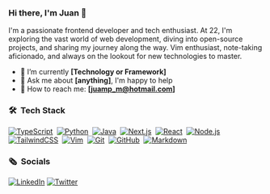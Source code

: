 ### Hi there, I'm Juan 👋

I'm a passionate frontend developer and tech enthusiast. At 22, I'm exploring the vast world of web development, diving into open-source projects, and sharing my journey along the way. Vim enthusiast, note-taking aficionado, and always on the lookout for new technologies to master.

- 🌱 I’m currently  **[Technology or Framework]**
- 💬 Ask me about **[anything]**, I'm happy to help
- 📧 How to reach me: **[juamp_m@hotmail.com]**


### 🛠 &nbsp;Tech Stack

[![TypeScript](https://img.shields.io/badge/-TypeScript-05122A?style=flat&logo=typescript)](https://www.typescriptlang.org/)&nbsp;
[![Python](https://img.shields.io/badge/-Python-05122A?style=flat&logo=python)](https://www.python.org/)&nbsp;
[![Java](https://img.shields.io/badge/-Java-05122A?style=flat&logo=Java&logoColor=FFA518)](https://www.oracle.com/java/)&nbsp;
[![Next.js](https://img.shields.io/badge/-Next.js-05122A?style=flat&logo=next.js)](https://nextjs.org/)&nbsp;
[![React](https://img.shields.io/badge/-React-05122A?style=flat&logo=react)](https://reactjs.org/)&nbsp;
[![Node.js](https://img.shields.io/badge/-Node.js-05122A?style=flat&logo=node.js)](https://nodejs.org/)&nbsp;
[![TailwindCSS](https://img.shields.io/badge/-TailwindCSS-05122A?style=flat&logo=tailwindcss)](https://tailwindcss.com/)&nbsp;
[![Vim](https://img.shields.io/badge/-Vim-05122A?style=flat&logo=vim&logoColor=019733)](https://www.vim.org/)&nbsp;
[![Git](https://img.shields.io/badge/-Git-05122A?style=flat&logo=git)](https://git-scm.com/)&nbsp;
[![GitHub](https://img.shields.io/badge/-GitHub-05122A?style=flat&logo=github)](https://github.com/)&nbsp;
[![Markdown](https://img.shields.io/badge/-Markdown-05122A?style=flat&logo=markdown)](https://daringfireball.net/projects/markdown/)

### 🗞️ &nbsp;Socials
[![LinkedIn](https://img.shields.io/badge/LinkedIn-0077B5?style=for-the-badge&logo=linkedin&logoColor=white)](https://linkedin.com/in/juampemartin)
[![Twitter](https://img.shields.io/badge/Twitter-000000?style=for-the-badge&logo=x&logoColor=white)](https://x.com/juamp_m)
